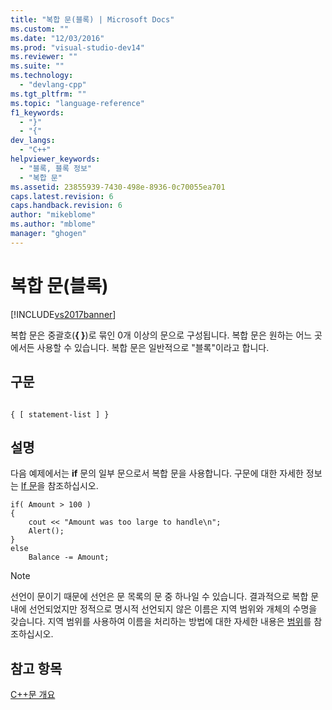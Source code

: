 ```yaml
---
title: "복합 문(블록) | Microsoft Docs"
ms.custom: ""
ms.date: "12/03/2016"
ms.prod: "visual-studio-dev14"
ms.reviewer: ""
ms.suite: ""
ms.technology: 
  - "devlang-cpp"
ms.tgt_pltfrm: ""
ms.topic: "language-reference"
f1_keywords: 
  - "}"
  - "{"
dev_langs: 
  - "C++"
helpviewer_keywords: 
  - "블록, 블록 정보"
  - "복합 문"
ms.assetid: 23855939-7430-498e-8936-0c70055ea701
caps.latest.revision: 6
caps.handback.revision: 6
author: "mikeblome"
ms.author: "mblome"
manager: "ghogen"
---
```

# 복합 문(블록)
[!INCLUDE[vs2017banner](../assembler/inline/includes/vs2017banner.md)]

복합 문은 중괄호\(**{ }**\)로 묶인 0개 이상의 문으로 구성됩니다.  복합 문은 원하는 어느 곳에서든 사용할 수 있습니다.  복합 문은 일반적으로 "블록"이라고 합니다.  
  
## 구문  
  
```  
  
{ [ statement-list ] }  
```  
  
## 설명  
 다음 예제에서는 **if** 문의  일부 문으로서 복합 문을 사용합니다. 구문에 대한 자세한 정보는 [If 문](../cpp/if-else-statement-cpp.md)을 참조하십시오.  
  
```  
if( Amount > 100 )  
{  
    cout << "Amount was too large to handle\n";  
    Alert();  
}  
else  
    Balance -= Amount;  
```  
  
> [!NOTE]
>  선언이 문이기 때문에 선언은 문 목록의 문 중 하나일 수 있습니다.  결과적으로 복합 문 내에 선언되었지만 정적으로 명시적 선언되지 않은 이름은 지역 범위와 개체의 수명을 갖습니다.  지역 범위를 사용하여 이름을 처리하는 방법에 대한 자세한 내용은 [범위](../cpp/scope-visual-cpp.md)를 참조하십시오.  
  
## 참고 항목  
 [C\+\+문 개요](../cpp/overview-of-cpp-statements.md)